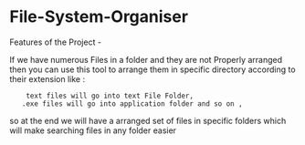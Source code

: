 # File-System-Organiser

Features of the Project -

If we have numerous Files in a folder and they are not Properly arranged then you can use this tool to arrange them in specific directory according to their extension like :

        text files will go into text File Folder,
       .exe files will go into application folder and so on , 
 
 
  so at the end we will have a arranged set of files in specific folders which will make searching files in any folder easier
